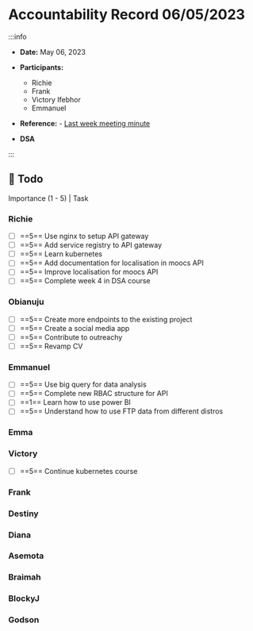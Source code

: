 Accountability Record 06/05/2023
===


:::info
- **Date:** May 06, 2023
- **Participants:**
    - Richie
    - Frank
    - Victory Ifebhor
    - Emmanuel

- **Reference:** - [Last week meeting minute](https://hackmd.io/zBHXNuBtQ3eh5Ctif0LgbQ)

- **DSA**
<!--     
    - https://leetcode.com/problems/valid-sudoku/
    - https://leetcode.com/problems/encode-and-decode-strings/
    - https://leetcode.com/problems/longest-consecutive-sequence/ -->

:::


:closed_book: Todo
--
Importance (1 - 5) | Task

### Richie
- [ ] ==5== Use nginx to setup API gateway
- [ ] ==5== Add service registry to API gateway
- [ ] ==5== Learn kubernetes
- [ ] ==5== Add documentation for localisation in moocs API
- [ ] ==5== Improve localisation for moocs API
- [ ] ==5== Complete week 4 in DSA course 

### Obianuju
- [ ] ==5== Create more endpoints to the existing project
- [ ] ==5== Create a social media app
- [ ] ==5== Contribute to outreachy
- [ ] ==5== Revamp CV

### Emmanuel
- [ ] ==5== Use big query for data analysis
- [ ] ==5== Complete new RBAC structure for API
- [ ] ==1== Learn how to use power BI
- [ ] ==5== Understand how to use FTP data from different distros

### Emma
 

### Victory
- [ ] ==5== Continue kubernetes course
 
### Frank


### Destiny


### Diana


### Asemota


### Braimah


### BlockyJ


### Godson
